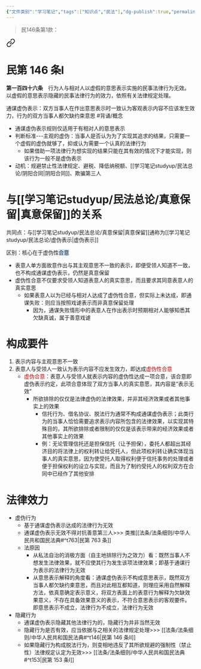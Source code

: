 ```yaml
---
{"文件类别":"学习笔记","tags":["知识点","民法"],"dg-publish":true,"permalink":"/学习笔记studyup/民法总论/通谋虚伪表示/","dgPassFrontmatter":true,"created":"2024-07-16T20:25:54.631+08:00","updated":"2024-10-27T22:29:23.720+08:00"}
---
```


>民146条第1款：
<div class="transclusion internal-embed is-loaded"><a class="markdown-embed-link" href="////#t146" aria-label="Open link"><svg xmlns="http://www.w3.org/2000/svg" width="24" height="24" viewBox="0 0 24 24" fill="none" stroke="currentColor" stroke-width="2" stroke-linecap="round" stroke-linejoin="round" class="svg-icon lucide-link"><path d="M10 13a5 5 0 0 0 7.54.54l3-3a5 5 0 0 0-7.07-7.07l-1.72 1.71"></path><path d="M14 11a5 5 0 0 0-7.54-.54l-3 3a5 5 0 0 0 7.07 7.07l1.71-1.71"></path></svg></a><div class="markdown-embed">

<div class="markdown-embed-title">

# 民第 146 条Ⅰ

</div>


**第一百四十六条**　行为人与相对人以虚假的意思表示实施的民事法律行为无效。
以虚假的意思表示隐藏的民事法律行为的效力，依照有关法律规定处理。 

</div></div>


通谋虚伪表示：双方当事人在作出意思表示时一致认为客观表示内容不应该发生效力，行为的双方当事人都欠缺约束意思 #背诵/概念 
- 通谋虛伪表示规则仅适用于有相对人的意思表示
- 判断标准---主观的虚伪：当事人是否认为为了实现其追求的结果，只需要一个虚假的虚伪就够了，抑或认为需要一个认真的法律行为
	- 如果借助一项法律行为想实现的结果只能在其有效的情况下才能实现，则该行为一般不是虚伪表示
- 动机：规避禁止性法律规定、避税、降低纳税额、[[学习笔记studyup/民法总论/阴阳合同\|阴阳合同]]、欺骗第三人
# 与[[学习笔记studyup/民法总论/真意保留\|真意保留]]的关系
共同点：与[[学习笔记studyup/民法总论/真意保留\|真意保留]]通称为[[学习笔记studyup/民法总论/虚伪表示\|虚伪表示]]

区别：核心在于虚伪性<span style="background:rgba(160, 204, 246, 0.55)">合意</span>
- 表意人单方面故意作出与其主观意思不一致的表示，即便受领人知道不一致，也不构成通谋虚伪表示，仍然是真意保留
- 虚伪性合意不仅要求受领人知道表意人的真实意思，而且要求其同意表意人的真实意思
	- 如果表意人以为已经与相对人达成了虚伪性合意，但实际上未达成，即通谋失败：则应当按照戏谑表示而非真意保留处理
		- 因为，通谋失败情形中的表意人在作出表示时预期相对人能够知悉其欠缺真诚，属于善意戏谑

# 构成要件
1. 表示内容与主观意思不一致
2. 表意人与受领人一致认为表示内容不应发生效力，即达成<font color="#c00000">虚伪性合意</font>
	- <font color="#c00000">虚伪合意</font>：表意人与受领人就表示内容的虚伪性达成一项合意，该合意即虚伪表示约定，此项合意体现了双方当事人的真实意愿，其内容是“表示无效”
		- 所欲排除的仅仅是法律虚伪的法律效果，并非其经济效果或者其他事实上的效果
			- 信托行为、借名协议、脱法行为通常不构成通谋虚伪表示；此类行为的当事人恰恰需要追求表示内容所包含的法律效果，以实现其特殊目的，其所欲排除或者限制的仅仅是该表示带来的经济效果或者其他事实上的效果
			- 例：无论管理信托还是担保信托（让予担保），委托人都超出其经济目的将法律上的权利转让给受托人，但此项权利转让确实体现当事人的真实意思，因为使受托人取得权利便于信托事务的处理或者便于担保权利的设立与实现，而且为了制约受托人的权利双方在合同中已经作了其他安排


# 法律效力
- 虚伪行为
	- 基于通谋虚伪表示达成的法律行为无效
	- 通谋虚伪表示无效不得对抗善意第三人>>> 类推[[法条/法条细则/中华人民共和国民法典#^t763\|民第 763 条]]
	- 法原因
		- 从私法自治的消极方面（自主地排除行为之效力）看：既然当事人不想发生法律效果，就不应使其行为发生该项法律效果；即基于通谋行为表示的法律行为无效
		- 从意思表示解释的角度看：通谋虚伪表示不构成意思表示，既然双方当事人都欠缺约束意思，而且对此相互都知道，则理应采用自然解释方法，依真意确定表示意义，将双方表面上的表意行为解释为欠缺效果意义，不存在具备效果意义的表示，不符合意思表示的客观要件。即意思表示不成立，法律行为不成立，法律行为无效
- 隐藏行为
	- 通谋虚伪表示隐藏其他法律行为的，隐藏行为并非当然无效
	- 隐藏行为是否有效，应当依据与之相关的法律规定处理>>> [[法条/法条细则/中华人民共和国民法典#^t146\|民第 146 条Ⅱ]]
	- 如果隐藏行为构成脱法行为，则变相地违反了其所欲规避的强制性（禁止性）法律规定认定为无效>>> [[法条/法条细则/中华人民共和国民法典#^t153\|民第 153 条Ⅰ]]
